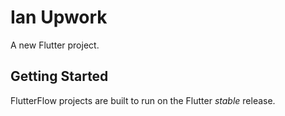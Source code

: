 # Ian Upwork

A new Flutter project.

## Getting Started

FlutterFlow projects are built to run on the Flutter _stable_ release.
